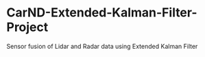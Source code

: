 # CarND-Extended-Kalman-Filter-Project
Sensor fusion of Lidar and Radar data using Extended Kalman Filter
